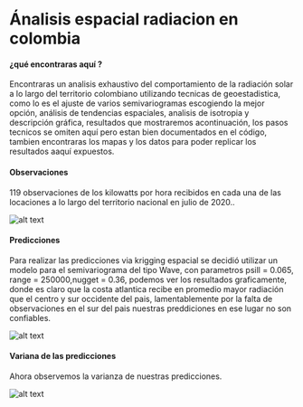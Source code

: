 # Ánalisis espacial radiacion en colombia
<h4>¿qué encontraras aquí ?</h4>
Encontraras un analisis exhaustivo del comportamiento de la radiación solar a lo largo del territorio colombiano utilizando tecnicas de geoestadistica, como lo es el ajuste de varios semivariogramas escogiendo la mejor opción, análisis de tendencias espaciales, analisis de isotropia y descripción gráfica, resultados que mostraremos acontinuación, los pasos tecnicos se omiten aquí pero estan bien documentados en el código, tambien encontraras los mapas y los datos para poder replicar los resultados aaquí expuestos. 

<h4>Observaciones</h4>
 119 observaciones de los kilowatts por hora recibidos en cada una de las locaciones   a lo largo del territorio nacional en julio de 2020.. 

![alt text](https://i.imgur.com/o7iqwIG.png)

<h4>Predicciones</h4>
  Para realizar las predicciones via krigging espacial se decidió utilizar un modelo para el semivariograma del tipo Wave, con parametros psill = 0.065,
                  range = 250000,nugget = 0.36, podemos ver los resultados graficamente, donde es claro que la costa atlantica recibe en promedio mayor radiación que el centro y sur occidente del pais, lamentablemente por la falta de observaciones en el sur del pais nuestras preddiciones en ese lugar no son confiables. 

  ![alt text](https://i.imgur.com/ZBiK0LE.png)
  
  <h4>Variana de las predicciones</h4>
  Ahora observemos la varianza de nuestras predicciones. 
  
  ![alt text](https://i.imgur.com/8g9EZXp.png)
  
  

